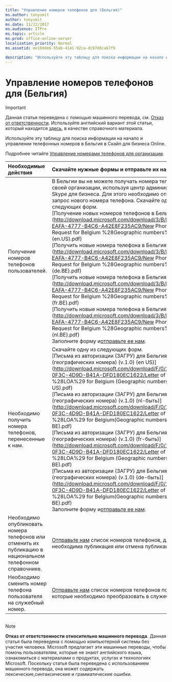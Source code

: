 ```yaml
---
title: "Управление номеров телефонов для (Бельгия)"
ms.author: tonysmit
author: tonysmit
ms.date: 11/22/2017
ms.audience: ITPro
ms.topic: article
ms.prod: office-online-server
localization_priority: Normal
ms.assetid: ee10dde6-55ab-4141-92ca-dc97d8ca67f9

description: "Используйте эту таблицу для поиска информации на начало и управлении телефонных номеров в Бельгия в Скайп для бизнеса Online."
---
```


# Управление номеров телефонов для (Бельгия)

> [!IMPORTANT]
> Данная статья переведена с помощью машинного перевода, см. [Отказ от ответственности](ee10dde6-55ab-4141-92ca-dc97d8ca67f9.md#MT_Footer). Используйте английский вариант этой статьи, который находится [здесь](https://support.office.com/en-us/article/ee10dde6-55ab-4141-92ca-dc97d8ca67f9), в качестве справочного материала. 
  
Используйте эту таблицу для поиска информации на начало и управлении телефонных номеров в Бельгия в Скайп для бизнеса Online.
  
Подробнее читайте [Управление номерами телефонов для организации](manage-phone-numbers-for-your-organization.md).
  
|**Необходимые действия**|**Скачайте нужные формы и отправьте их нам**|
|:-----|:-----|
|Получение номеров телефонов пользователей.  <br/> | В Бельгии вы не можете получать номера телефонов для своей организации, используя центр администрирования Skype для бизнеса. Для этого необходимо отправить запрос нового номера телефона. Скачайте одну из следующих форм. <br/> [Получение новых номеров телефонов в Бельгия (en US)](http://download.microsoft.com/download/3/B/D/3BDD4575-EAFA-4777-B4C6-A42E8F235AC9/New Phone Number Request for Belgium %28Geographic numbers%29 (v.2) (en.US).pdf) <br/> [Получить новые номера телефона в Бельгия (de-быть)](http://download.microsoft.com/download/3/B/D/3BDD4575-EAFA-4777-B4C6-A42E8F235AC9/New Phone Number Request for Belgium %28Geographic numbers%29 (v.3) (de.BE).pdf) <br/> [Получить новые номера телефона в Бельгия (fr-быть)](http://download.microsoft.com/download/3/B/D/3BDD4575-EAFA-4777-B4C6-A42E8F235AC9/New Phone Number Request for Belgium %28Geographic numbers%29 (v.3) (fr.BE).pdf) <br/> [Получить новые номера телефона в Бельгия (nl-быть)](http://download.microsoft.com/download/3/B/D/3BDD4575-EAFA-4777-B4C6-A42E8F235AC9/New Phone Number Request for Belgium %28Geographic numbers%29 (v.3) (nl.BE).pdf) <br/>  Заполните форму и[отправьте ее нам](mailto:ptneu@microsoft.com).  <br/> |
|Необходимо получить номера телефонов, перенесенные к нам.  <br/> | Скачайте одну из следующих форм. <br/> [Письма из авторизации (ЗАГРУ) для Бельгия (географических номера) (v.1.0) (en US)](http://download.microsoft.com/download/F/0/1/F01AE714-0F3C-4D9D-B41A-DFD180EC1622/Letter of Authorization %28LOA%29 for Belgium (Geographic numbers) (v.1.0) (en-US).pdf) <br/> [Письма из авторизации (ЗАГРУ) для Бельгия (географических номера) (v.1.0) (nl-быть)](http://download.microsoft.com/download/F/0/1/F01AE714-0F3C-4D9D-B41A-DFD180EC1622/Letter of Authorization %28LOA%29 for Belgium(Geographic numbers) (v.1.0) (nl-BE).pdf) <br/> [Письма из авторизации (ЗАГРУ) для Бельгия (географических номера) (v.1.0) (fr-быть)](http://download.microsoft.com/download/F/0/1/F01AE714-0F3C-4D9D-B41A-DFD180EC1622/Letter of Authorization %28LOA%29 for Belgium (Geographic numbers) (v.1.0) (fr-BE).pdf) <br/> [Письма из авторизации (ЗАГРУ) для Бельгия (географических номера) (v.1.0) (de-быть)](http://download.microsoft.com/download/F/0/1/F01AE714-0F3C-4D9D-B41A-DFD180EC1622/Letter of Authorization %28LOA%29 for Belgium(Geographic numbers) (v.1.0) (de-BE).pdf) <br/>  Заполните форму и[отправьте ее нам](mailto:ptneu@microsoft.com).  <br/> |
|Необходимо опубликовать номера телефонов или отменить их публикацию в национальном телефонном справочнике.  <br/> |[Отправьте нам](mailto:ptneu@microsoft.com) список номеров телефонов, для которых необходима публикация или отмена публикации.           <br/> |
|Необходимо сменить номер телефона пользователя на служебный номер.  <br/> |[Отправьте нам](mailto:ptneu@microsoft.com) список номеров телефонов пользователей, которые необходимо преобразовать в служебные номера. <br/> |
   
## 
<a name="MT_Footer"> </a>

> [!NOTE]
> **Отказ от ответственности относительно машинного перевода**. Данная статья была переведена с помощью компьютерной системы без участия человека. Microsoft предлагает эти машинные переводы, чтобы помочь пользователям, которые не знают английского языка, ознакомиться с материалами о продуктах, услугах и технологиях Microsoft. Поскольку статья была переведена с использованием машинного перевода, она может содержать лексические,синтаксические и грамматические ошибки. 
  

